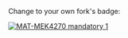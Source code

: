 Change to your own fork's badge:

[![MAT-MEK4270 mandatory 1](https://github.com/GauteJ1/MAT-MEK-mandatory1/actions/workflows/main.yml/badge.svg)](https://github.com/GauteJ1/MAT-MEK-mandatory1/actions/workflows/main.yml)
